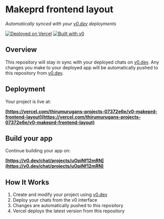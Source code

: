 # Makeprd frontend layout

*Automatically synced with your [v0.dev](https://v0.dev) deployments*

[![Deployed on Vercel](https://img.shields.io/badge/Deployed%20on-Vercel-black?style=for-the-badge&logo=vercel)](https://vercel.com/thirumurugans-projects-07372e6e/v0-makeprd-frontend-layout)
[![Built with v0](https://img.shields.io/badge/Built%20with-v0.dev-black?style=for-the-badge)](https://v0.dev/chat/projects/uOpiNf12mRN)

## Overview

This repository will stay in sync with your deployed chats on [v0.dev](https://v0.dev).
Any changes you make to your deployed app will be automatically pushed to this repository from [v0.dev](https://v0.dev).

## Deployment

Your project is live at:

**[https://vercel.com/thirumurugans-projects-07372e6e/v0-makeprd-frontend-layout](https://vercel.com/thirumurugans-projects-07372e6e/v0-makeprd-frontend-layout)**

## Build your app

Continue building your app on:

**[https://v0.dev/chat/projects/uOpiNf12mRN](https://v0.dev/chat/projects/uOpiNf12mRN)**

## How It Works

1. Create and modify your project using [v0.dev](https://v0.dev)
2. Deploy your chats from the v0 interface
3. Changes are automatically pushed to this repository
4. Vercel deploys the latest version from this repository